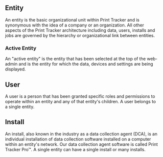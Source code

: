 ## Entity
An entity is the basic organizational unit within Print Tracker and is synonymous with the idea of a company or an organization. All other aspects of the Print Tracker architecture including data, users, installs and jobs are governed by the hierarchy or organizational link between entities.

### Active Entity
An "active entity" is the entity that has been selected at the top of the web-admin and is the entity for which the data, devices and settings are being displayed.

## User
A user is a person that has been granted specific roles and permissions to operate within an entity and any of that entity's children. A user belongs to a single entity.

## Install
An install, also known in the industry as a data collection agent (DCA), is an individual installation of data collection software installed on a computer within an entity's network. Our data collection agent software is called Print Tracker Pro™. A single entity can have a single install or many installs.
